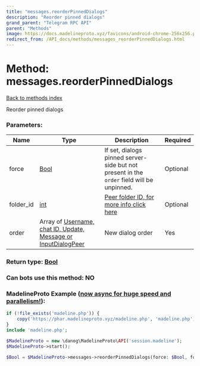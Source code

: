 ```yaml
---
title: "messages.reorderPinnedDialogs"
description: "Reorder pinned dialogs"
grand_parent: "Telegram RPC API"
parent: "Methods"
image: https://docs.madelineproto.xyz/favicons/android-chrome-256x256.png
redirect_from: /API_docs/methods/messages_reorderPinnedDialogs.html
---
```

# Method: messages.reorderPinnedDialogs
[Back to methods index](index.html)



Reorder pinned dialogs

### Parameters:

| Name     |    Type       | Description | Required |
|----------|---------------|-------------|----------|
|force|[Bool](/API_docs/types/Bool.html) | If set, dialogs pinned server-side but not present in the `order` field will be unpinned. | Optional|
|folder\_id|[int](/API_docs/types/int.html) | [Peer folder ID, for more info click here](https://core.telegram.org/api/folders#peer-folders) | Optional|
|order|Array of [Username, chat ID, Update, Message or InputDialogPeer](/API_docs/types/InputDialogPeer.html) | New dialog order | Yes|


### Return type: [Bool](/API_docs/types/Bool.html)

### Can bots use this method: **NO**


### MadelineProto Example ([now async for huge speed and parallelism!](https://docs.madelineproto.xyz/docs/ASYNC.html)):


```php
if (!file_exists('madeline.php')) {
    copy('https://phar.madelineproto.xyz/madeline.php', 'madeline.php');
}
include 'madeline.php';

$MadelineProto = new \danog\MadelineProto\API('session.madeline');
$MadelineProto->start();

$Bool = $MadelineProto->messages->reorderPinnedDialogs(force: $Bool, folder_id: $int, order: [$InputDialogPeer, $InputDialogPeer], );
```

